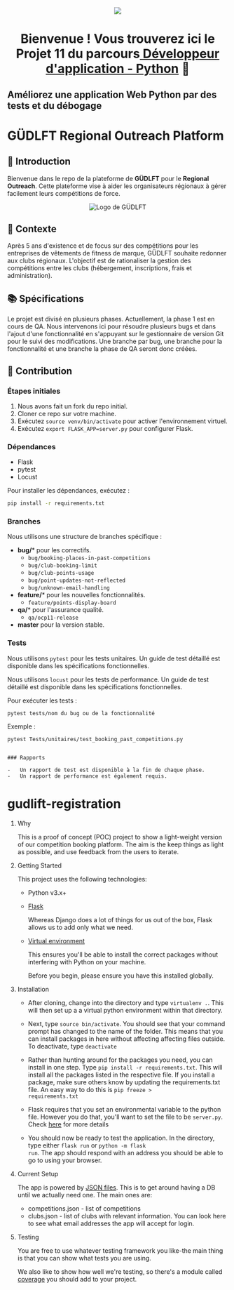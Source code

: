 <div align="center">
  <a href="" target="_blank" rel="noreferrer">
    <img src="https://www.python.org/static/community_logos/python-logo-master-v3-TM.png">
  </a>
</div>

<h1 align="center">

Bienvenue ! Vous trouverez ici le Projet 11 du parcours<a href="https://openclassrooms.com/fr/paths/518-developpeur-dapplication-python" target="_blank" rel="noreferrer"> Développeur d'application - Python</a> 👋

</h1>

## Améliorez une application Web Python par des tests et du débogage
# GÜDLFT Regional Outreach Platform

## 🚀 Introduction

Bienvenue dans le repo de la plateforme de **GÜDLFT** pour le **Regional Outreach**. Cette plateforme vise à aider les organisateurs régionaux à gérer facilement leurs compétitions de force.

<p align="center">
  <img src="https://user.oc-static.com/upload/2020/09/22/16007798203635_P9.png" alt="Logo de GÜDLFT">
</p>

## 📜 Contexte

Après 5 ans d'existence et de focus sur des compétitions pour les entreprises de vêtements de fitness de marque, GÜDLFT souhaite redonner aux clubs régionaux. L'objectif est de rationaliser la gestion des compétitions entre les clubs (hébergement, inscriptions, frais et administration).

## 📚 Spécifications

Le projet est divisé en plusieurs phases. Actuellement, la phase 1 est en cours de QA.
Nous intervenons ici pour résoudre plusieurs bugs et dans l'ajout d'une fonctionnalité en s'appuyant sur le gestionnaire de version Git pour le suivi des modifications. Une branche par bug, une branche pour la fonctionnalité et une branche la phase de QA seront donc créées.

## 🤝 Contribution

### Étapes initiales

1.  Nous avons fait un fork du repo initial.
2.  Cloner ce repo sur votre machine.
3.  Exécutez `source venv/bin/activate` pour activer l'environnement virtuel.
4.  Exécutez `export FLASK_APP=server.py` pour configurer Flask.

### Dépendances

-   Flask
-   pytest
-   Locust

Pour installer les dépendances, exécutez :

``` bash
pip install -r requirements.txt

```

### Branches

Nous utilisons une structure de branches spécifique :

-   **bug/**\* pour les correctifs.
    -   `bug/booking-places-in-past-competitions`
    -   `bug/club-booking-limit`
    -   `bug/club-points-usage`
    -   `bug/point-updates-not-reflected`
    -   `bug/unknown-email-handling`
-   **feature/**\* pour les nouvelles fonctionnalités.
    -   `feature/points-display-board`
-   **qa/**\* pour l'assurance qualité.
    -   `qa/ocp11-release`
-   **master** pour la version stable.

### Tests

Nous utilisons `pytest` pour les tests unitaires. Un guide de test détaillé est disponible dans les spécifications fonctionnelles.

Nous utilisons `locust` pour les tests de performance. Un guide de test détaillé est disponible dans les spécifications fonctionnelles.

Pour exécuter les tests :

```
pytest tests/nom du bug ou de la fonctionnalité
```
Exemple :
```
pytest Tests/unitaires/test_booking_past_competitions.py
```
```

### Rapports

-   Un rapport de test est disponible à la fin de chaque phase.
-   Un rapport de performance est également requis.

```

# gudlift-registration

1. Why


    This is a proof of concept (POC) project to show a light-weight version of our competition booking platform. The aim is the keep things as light as possible, and use feedback from the users to iterate.

2. Getting Started

    This project uses the following technologies:

    * Python v3.x+

    * [Flask](https://flask.palletsprojects.com/en/1.1.x/)

        Whereas Django does a lot of things for us out of the box, Flask allows us to add only what we need.


    * [Virtual environment](https://virtualenv.pypa.io/en/stable/installation.html)

        This ensures you'll be able to install the correct packages without interfering with Python on your machine.

        Before you begin, please ensure you have this installed globally.


3. Installation

    - After cloning, change into the directory and type <code>virtualenv .</code>. This will then set up a a virtual python environment within that directory.

    - Next, type <code>source bin/activate</code>. You should see that your command prompt has changed to the name of the folder. This means that you can install packages in here without affecting affecting files outside. To deactivate, type <code>deactivate</code>

    - Rather than hunting around for the packages you need, you can install in one step. Type <code>pip install -r requirements.txt</code>. This will install all the packages listed in the respective file. If you install a package, make sure others know by updating the requirements.txt file. An easy way to do this is <code>pip freeze > requirements.txt</code>

    - Flask requires that you set an environmental variable to the python file. However you do that, you'll want to set the file to be <code>server.py</code>. Check [here](https://flask.palletsprojects.com/en/1.1.x/quickstart/#a-minimal-application) for more details

    - You should now be ready to test the application. In the directory, type either <code>flask run</code> or <code>python -m flask run</code>. The app should respond with an address you should be able to go to using your browser.

4. Current Setup

    The app is powered by [JSON files](https://www.tutorialspoint.com/json/json_quick_guide.htm). This is to get around having a DB until we actually need one. The main ones are:

    * competitions.json - list of competitions
    * clubs.json - list of clubs with relevant information. You can look here to see what email addresses the app will accept for login.

5. Testing

    You are free to use whatever testing framework you like-the main thing is that you can show what tests you are using.

    We also like to show how well we're testing, so there's a module called
    [coverage](https://coverage.readthedocs.io/en/coverage-5.1/) you should add to your project.

